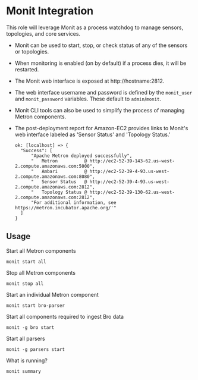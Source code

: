 # Monit Integration

This role will leverage Monit as a process watchdog to manage sensors, topologies, and core services.  

* Monit can be used to start, stop, or check status of any of the sensors or topologies.  
* When monitoring is enabled (on by default) if a process dies, it will be restarted.
* The Monit web interface is exposed at http://hostname:2812.
* The web interface username and password is defined by the `monit_user` and `monit_password` variables.  These default to `admin`/`monit`.
* Monit CLI tools can also be used to simplify the process of managing Metron components.
* The post-deployment report for Amazon-EC2 provides links to Monit's web interface labeled as 'Sensor Status' and 'Topology Status.'

  ```
  ok: [localhost] => {
    "Success": [
        "Apache Metron deployed successfully",
        "   Metron          @ http://ec2-52-39-143-62.us-west-2.compute.amazonaws.com:5000",
        "   Ambari          @ http://ec2-52-39-4-93.us-west-2.compute.amazonaws.com:8080",
        "   Sensor Status   @ http://ec2-52-39-4-93.us-west-2.compute.amazonaws.com:2812",
        "   Topology Status @ http://ec2-52-39-130-62.us-west-2.compute.amazonaws.com:2812",
        "For additional information, see https://metron.incubator.apache.org/'"
    ]
  }
  ```

## Usage


Start all Metron components

```
monit start all
```

Stop all Metron components

```
monit stop all
```

Start an individual Metron component

```
monit start bro-parser
```

Start all components required to ingest Bro data

```
monit -g bro start
```

Start all parsers

```
monit -g parsers start
```

What is running?

```
monit summary
```
